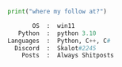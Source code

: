 ```python
print("where my follow at?")
```
```python
       OS  :  win11
   Python  :  python 3.10
Languages  :  Python, C++, C#
  Discord  :  Skalot#2245
    Posts  :  Always Shitposts
```
     

